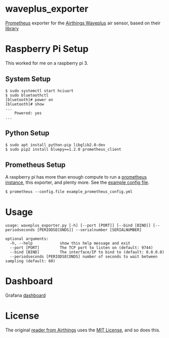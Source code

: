 # waveplus_exporter
[Prometheus](https://prometheus.io) exporter for the [Airthings Waveplus](https://www.airthings.com/en/wave-plus) air sensor, based on their [library](https://github.com/Airthings/waveplus-reader)

# Raspberry Pi Setup
This worked for me on a raspberry pi 3.

## System Setup
```
$ sudo systemctl start hciuart
$ sudo bluetoothctl
[bluetooth]# power on
[bluetooth]# show
...
	Powered: yes
...
```

## Python Setup
```
$ sudo apt install python-pip libglib2.0-dev
$ sudo pip2 install bluepy==1.2.0 prometheus_client
```

## Prometheus Setup
A raspberry pi has more than enough compute to run a [prometheus instance](https://github.com/prometheus/prometheus/releases), this exporter, and plenty more.  See the [example config file](example_prometheus_config.yml).

```
$ prometheus --config.file example_prometheus_config.yml
```
# Usage
```
usage: waveplus_exporter.py [-h] [--port [PORT]] [--bind [BIND]] [--periodseconds [PERIODSECONDS]] --serialnumber [SERIALNUMBER]

optional arguments:
  -h, --help            show this help message and exit
  --port [PORT]         The TCP port to listen on (default: 9744)
  --bind [BIND]         The interface/IP to bind to (default: 0.0.0.0)
  --periodseconds [PERIODSECONDS] number of seconds to wait between sampling (default: 60)

```

# Dashboard
Grafana [dashboard](https://grafana.com/grafana/dashboards/12310)

# License
The original [reader from Airthings](https://github.com/Airthings/waveplus-reader) uses the [MIT License](LICENSE), and so does this.
